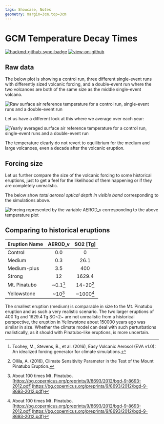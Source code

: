 ```yaml
---
tags: Showcase, Notes
geometry: margin=3cm,top=3cm
---
```


# GCM Temperature Decay Times

[![hackmd-github-sync-badge](https://hackmd.io/j4L-EIhRQqGdl5KmiIZ-_w/badge)](https://hackmd.io/@engeir/S1XVyfNC5)
[![view-on-github](https://img.shields.io/badge/View%20on-GitHub-yellowgreen)](https://github.com/engeir/hack-md-notes/blob/main/gcm_temperature_dacay.md)

## Raw data

The below plot is showing a control run, three different single-event runs with
differently sized volcanic forcing, and a double-event run where the two volcanoes are
both of the same size as the middle single-event volcano.

![Raw surface air reference temperature for a control run, single-event runs and a
double-event
run](https://raw.githubusercontent.com/engeir/hack-md-notes/fa58e16e7d510e15ffe8a589ad09984fb795e327/assets/pic/gcm-temperature-decay/temperature-decay-raw.png
"Raw surface air reference temperature for a control run, single-event runs and a
double-event run")

Let us have a different look at this where we average over each year:

![Yearly averaged surface air reference temperature for a control run, single-event runs
and a double-event
run](https://raw.githubusercontent.com/engeir/hack-md-notes/fa58e16e7d510e15ffe8a589ad09984fb795e327/assets/pic/gcm-temperature-decay/temperature-decay-avg.png
"Yearly averaged surface air reference temperature for a control run, single-event runs
and a double-event run")

The temperature clearly do not revert to equilibrium for the medium and large volcanoes,
even a decade after the volcanic eruption.

## Forcing size

Let us further compare the size of the volcanic forcing to some historical eruptions,
just to get a feel for the likelihood of them happening or if they are completely
unrealistic.

The below show _total aerosol optical depth in visible band_ corresponding to the
simulations above.

![Forcing represented by the variable AEROD_v corresponding to the above temperature
plot](https://raw.githubusercontent.com/engeir/hack-md-notes/9b9a0c0ec490b45097cd861e0a9b876363b9d11d/assets/pic/gcm-temperature-decay/temperature-decay-aerod_v.png
"Forcing represented by the variable AEROD_v corresponding to the above temperature
plot")

## Comparing to historical eruptions

| Eruption Name | AEROD_v  | SO2 [Tg]  |
| :------------ | :------: | :-------: |
| Control       |   0.0    |     0     |
| Medium        |   0.3    |   26.1    |
| Medium-plus   |   3.5    |    400    |
| Strong        |    12    |  1629.4   |
| Mt. Pinatubo  | ~0.1[^1] | 14-20[^2] |
| Yellowstone   | ~10[^3]  | ~1000[^3] |

The smallest eruption (medium) is comparable in size to the Mt. Pinatubo eruption and as
such a very realistic scenario. The two larger eruptions of $400\,\mathrm{Tg}$ and
$1629.4\,\mathrm{Tg}$ SO~2~ are not unrealistic from a historical perspective, the
eruption in Yellowstone about $150000$ years ago was similar in size. Whether the
climate model can deal with such perturbations realistically, as it should with
Pinatubo-like eruptions, is more uncertain.

[^1]:
    Toohey, M., Stevens, B., et al. (2016), Easy Volcanic Aerosol (EVA v1.0): An
    idealized forcing generator for climate simulations.

[^2]:
    Ollila, A. (2016), Climate Sensitivity Parameter in the Test of the Mount Pinatubo
    Eruption.

[^3]:
    About 100 times Mt. Pinatubo.
    [https://bg.copernicus.org/preprints/9/8693/2012/bgd-9-8693-2012.pdf](https://bg.copernicus.org/preprints/9/8693/2012/bgd-9-8693-2012.pdf)
